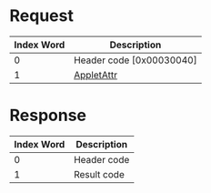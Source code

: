 # Request

| Index Word | Description                                             |
|------------|---------------------------------------------------------|
| 0          | Header code \[0x00030040\]                              |
| 1          | [AppletAttr](NS_and_APT_Services#AppletAttr "wikilink") |

# Response

| Index Word | Description |
|------------|-------------|
| 0          | Header code |
| 1          | Result code |